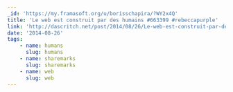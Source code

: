 ```yaml
---
_id: 'https://my.framasoft.org/u/borisschapira/?WY2x4Q'
title: 'Le web est construit par des humains #663399 #rebeccapurple'
link: 'http://dascritch.net/post/2014/08/26/Le-web-est-construit-par-des-humains'
date: '2014-08-26'
tags:
    - name: humans
      slug: humans
    - name: sharemarks
      slug: sharemarks
    - name: web
      slug: web
---
```


<div class="markdown"><p></p></div>
